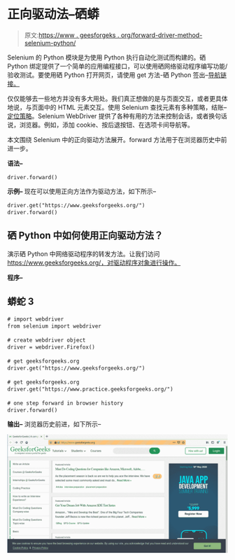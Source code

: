 # 正向驱动法–硒蟒

> 原文:[https://www . geesforgeks . org/forward-driver-method-selenium-python/](https://www.geeksforgeeks.org/forward-driver-method-selenium-python/)

Selenium 的 Python 模块是为使用 Python 执行自动化测试而构建的。硒 Python 绑定提供了一个简单的应用编程接口，可以使用硒网络驱动程序编写功能/验收测试。要使用硒 Python 打开网页，请使用 get 方法-硒 Python 签出–[导航链接。](https://www.geeksforgeeks.org/navigating-links-using-get-method-selenium-python/)

仅仅能够去一些地方并没有多大用处。我们真正想做的是与页面交互，或者更具体地说，与页面中的 HTML 元素交互。使用 Selenium 查找元素有多种策略，结账–[定位策略](https://www.geeksforgeeks.org/locator-strategies-selenium-python/)。Selenium WebDriver 提供了各种有用的方法来控制会话，或者换句话说，浏览器。例如，添加 cookie、按后退按钮、在选项卡间导航等。

本文围绕 Selenium 中的正向驱动方法展开。forward 方法用于在浏览器历史中前进一步。

**语法–**

```
driver.forward()
```

**示例–**
现在可以使用正向方法作为驱动方法，如下所示–

```
driver.get("https://www.geeksforgeeks.org/")
driver.forward()
```

## 硒 Python 中如何使用正向驱动方法？

演示硒 Python 中网络驱动程序的转发方法。让我们访问 https://www.geeksforgeeks.org/，对驱动程序对象进行操作。

**程序–**

## 蟒蛇 3

```
# import webdriver
from selenium import webdriver

# create webdriver object
driver = webdriver.Firefox()

# get geeksforgeeks.org
driver.get("https://www.geeksforgeeks.org/")

# get geeksforgeeks.org
driver.get("https://www.practice.geeksforgeeks.org/")

# one step forward in browser history
driver.forward()
```

**输出–**
浏览器历史前进，如下所示–

![driver-methods-Selenium-Python](img/54e8e60dfe6948a9078abf9c8e8131f1.png)